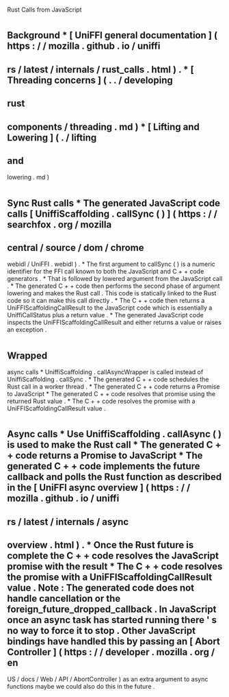 #
Rust
Calls
from
JavaScript
#
#
Background
*
[
UniFFI
general
documentation
]
(
https
:
/
/
mozilla
.
github
.
io
/
uniffi
-
rs
/
latest
/
internals
/
rust_calls
.
html
)
.
*
[
Threading
concerns
]
(
.
.
/
developing
-
rust
-
components
/
threading
.
md
)
*
[
Lifting
and
Lowering
]
(
.
/
lifting
-
and
-
lowering
.
md
)
#
#
Sync
Rust
calls
*
The
generated
JavaScript
code
calls
[
UniffiScaffolding
.
callSync
(
)
]
(
https
:
/
/
searchfox
.
org
/
mozilla
-
central
/
source
/
dom
/
chrome
-
webidl
/
UniFFI
.
webidl
)
.
*
The
first
argument
to
callSync
(
)
is
a
numeric
identifier
for
the
FFI
call
known
to
both
the
JavaScript
and
C
+
+
code
generators
.
*
That
is
followed
by
lowered
argument
from
the
JavaScript
call
.
*
The
generated
C
+
+
code
then
performs
the
second
phase
of
argument
lowering
and
makes
the
Rust
call
.
This
code
is
statically
linked
to
the
Rust
code
so
it
can
make
this
call
directly
.
*
The
C
+
+
code
then
returns
a
UniFFIScaffoldingCallResult
to
the
JavaScript
code
which
is
essentially
a
UniffiCallStatus
plus
a
return
value
.
*
The
generated
JavaScript
code
inspects
the
UniFFIScaffoldingCallResult
and
either
returns
a
value
or
raises
an
exception
.
#
#
Wrapped
-
async
calls
*
UniffiScaffolding
.
callAsyncWrapper
is
called
instead
of
UniffiScaffolding
.
callSync
.
*
The
generated
C
+
+
code
schedules
the
Rust
call
in
a
worker
thread
.
*
The
generated
C
+
+
code
returns
a
Promise
to
JavaScript
*
The
generated
C
+
+
code
resolves
that
promise
using
the
returned
Rust
value
.
*
The
C
+
+
code
resolves
the
promise
with
a
UniFFIScaffoldingCallResult
value
.
#
#
Async
calls
*
Use
UniffiScaffolding
.
callAsync
(
)
is
used
to
make
the
Rust
call
*
The
generated
C
+
+
code
returns
a
Promise
to
JavaScript
*
The
generated
C
+
+
code
implements
the
future
callback
and
polls
the
Rust
function
as
described
in
the
[
UniFFI
async
overview
]
(
https
:
/
/
mozilla
.
github
.
io
/
uniffi
-
rs
/
latest
/
internals
/
async
-
overview
.
html
)
.
*
Once
the
Rust
future
is
complete
the
C
+
+
code
resolves
the
JavaScript
promise
with
the
result
*
The
C
+
+
code
resolves
the
promise
with
a
UniFFIScaffoldingCallResult
value
.
Note
:
The
generated
code
does
not
handle
cancellation
or
the
foreign_future_dropped_callback
.
In
JavaScript
once
an
async
task
has
started
running
there
'
s
no
way
to
force
it
to
stop
.
Other
JavaScript
bindings
have
handled
this
by
passing
an
[
Abort
Controller
]
(
https
:
/
/
developer
.
mozilla
.
org
/
en
-
US
/
docs
/
Web
/
API
/
AbortController
)
as
an
extra
argument
to
async
functions
maybe
we
could
also
do
this
in
the
future
.
